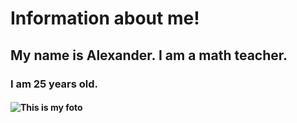 # Information about me!
## My name is Alexander. I am a math teacher.
### I am 25 years old.
#### ![This is my foto](/I/5E8B2E81-FD8A-483E-B2CA-4C109C3BEC2B-1.JPG)
